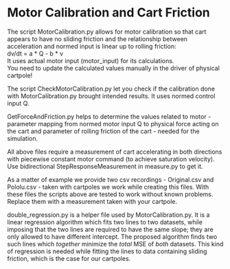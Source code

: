 # Motor Calibration and Cart Friction

The script MotorCalibration.py allows for
motor calibration so that cart appears
to have no sliding friction
and the relationship between acceleration and normed input is linear up to rolling friction: \
dv/dt = a * Q - b * v \
It uses actual motor input (motor_input) for its calculations. \
You need to update the calculated values manually in the driver of physical cartpole!

The script CheckMotorCalibration.py
let you check if the calibration done with MotorCalibration.py
brought intended results.
It uses normed control input Q.

GetForceAndFriction.py helps to determine the values related to motor -
parameter mapping from normed motor input Q to physical force acting on the cart
and parameter of rolling friction of the cart - needed for the simulation.

All above files require a measurement of cart accelerating in both directions
with piecewise constant motor command (to achieve saturation velocity).
Use bidirectional StepResponseMeasurement in measure.py to get it.

As a matter of example we provide two csv recordings - 
Original.csv and Pololu.csv -
taken with cartpoles we work while creating this files.
With these files the scripts above are tested to work without known problems.
Replace them with a measurement taken with your cartpole.

double_regression.py is a helper file used by MotorCalibration.py.
It is a linear regression algorithm which fits two lines to two datasets,
while imposing that the two lines are required to have the same slope; 
they are only allowed to have different intercept.
The proposed algorithm finds two such lines
which _together_ minimize the _total_ MSE of _both_ datasets.
This kind of regression is needed while fitting the lines to 
data containing sliding friction, which is the case for our cartpoles.
